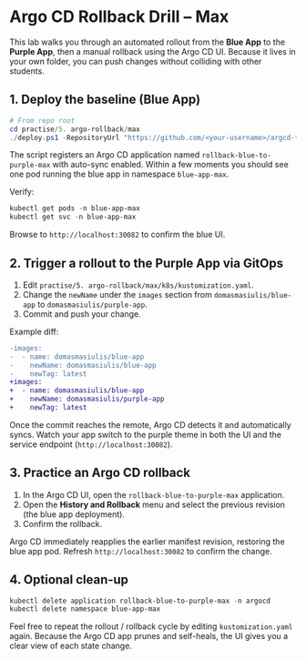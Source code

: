 # Argo CD Rollback Drill – Max

This lab walks you through an automated rollout from the **Blue App** to the **Purple App**, then a manual rollback using the Argo CD UI. Because it lives in your own folder, you can push changes without colliding with other students.

## 1. Deploy the baseline (Blue App)

```powershell
# From repo root
cd practise/5. argo-rollback/max
./deploy.ps1 -RepositoryUrl "https://github.com/<your-username>/argcd-test" -Revision main
```

The script registers an Argo CD application named `rollback-blue-to-purple-max` with auto-sync enabled. Within a few moments you should see one pod running the blue app in namespace `blue-app-max`.

Verify:

```powershell
kubectl get pods -n blue-app-max
kubectl get svc -n blue-app-max
```

Browse to `http://localhost:30082` to confirm the blue UI.

## 2. Trigger a rollout to the Purple App via GitOps

1. Edit `practise/5. argo-rollback/max/k8s/kustomization.yaml`.
2. Change the `newName` under the `images` section from `domasmasiulis/blue-app` to `domasmasiulis/purple-app`.
3. Commit and push your change.

Example diff:

```diff
-images:
-  - name: domasmasiulis/blue-app
-    newName: domasmasiulis/blue-app
-    newTag: latest
+images:
+  - name: domasmasiulis/blue-app
+    newName: domasmasiulis/purple-app
+    newTag: latest
```

Once the commit reaches the remote, Argo CD detects it and automatically syncs. Watch your app switch to the purple theme in both the UI and the service endpoint (`http://localhost:30082`).

## 3. Practice an Argo CD rollback

1. In the Argo CD UI, open the `rollback-blue-to-purple-max` application.
2. Open the **History and Rollback** menu and select the previous revision (the blue app deployment).
3. Confirm the rollback.

Argo CD immediately reapplies the earlier manifest revision, restoring the blue app pod. Refresh `http://localhost:30082` to confirm the change.

## 4. Optional clean-up

```powershell
kubectl delete application rollback-blue-to-purple-max -n argocd
kubectl delete namespace blue-app-max
```

Feel free to repeat the rollout / rollback cycle by editing `kustomization.yaml` again. Because the Argo CD app prunes and self-heals, the UI gives you a clear view of each state change.
